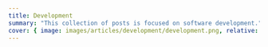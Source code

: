 ```yaml
---
title: Development
summary: "This collection of posts is focused on software development."
cover: { image: images/articles/development/development.png, relative: false }
---
```

